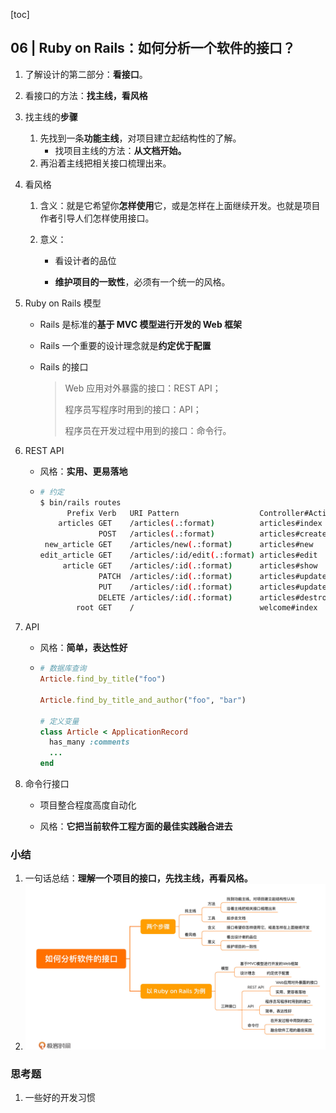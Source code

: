 [toc]

## 06 | Ruby on Rails：如何分析一个软件的接口？

1.  了解设计的第二部分：**看接口**。
2.  看接口的方法：**找主线，看风格**
3.  找主线的**步骤**
    1.  先找到一条**功能主线**，对项目建立起结构性的了解。
        -   找项目主线的方法：**从文档开始。**
    2.  再沿着主线把相关接口梳理出来。

4.  看风格

    1.  含义：就是它希望你**怎样使用**它，或是怎样在上面继续开发。也就是项目作者引导人们怎样使用接口。

    2.  意义：

        -   看设计者的品位

        -   **维护项目的一致性**，必须有一个统一的风格。

5.  Ruby on Rails 模型

    -   Rails 是标准的**基于 MVC 模型进行开发的 Web 框架**

    -   Rails 一个重要的设计理念就是**约定优于配置**

    -   Rails 的接口

        >   Web 应用对外暴露的接口：REST API；
        >
        >   程序员写程序时用到的接口：API；
        >
        >   程序员在开发过程中用到的接口：命令行。

6.  REST API

    -   风格：**实用、更易落地**

    -   ```bash
        # 约定
        $ bin/rails routes
              Prefix Verb   URI Pattern                  Controller#Action
            articles GET    /articles(.:format)          articles#index
                     POST   /articles(.:format)          articles#create
         new_article GET    /articles/new(.:format)      articles#new
        edit_article GET    /articles/:id/edit(.:format) articles#edit
             article GET    /articles/:id(.:format)      articles#show
                     PATCH  /articles/:id(.:format)      articles#update
                     PUT    /articles/:id(.:format)      articles#update
                     DELETE /articles/:id(.:format)      articles#destroy
                root GET    /                            welcome#index
        ```

7.  API

    -   风格：**简单，表达性好**

    -   ```ruby
        # 数据库查询
        Article.find_by_title("foo")
        
        Article.find_by_title_and_author("foo", "bar")
        
        # 定义变量
        class Article < ApplicationRecord
          has_many :comments
          ...
        end
        ```

8.  命令行接口

    -   项目整合程度高度自动化

    -   风格：**它把当前软件工程方面的最佳实践融合进去**

### 小结

1.  一句话总结：**理解一个项目的接口，先找主线，再看风格。**
2.  ![img](imgs/11a50512d7ff450654c9eb5977de33a6.jpg)

### 思考题

1.  一些好的开发习惯



